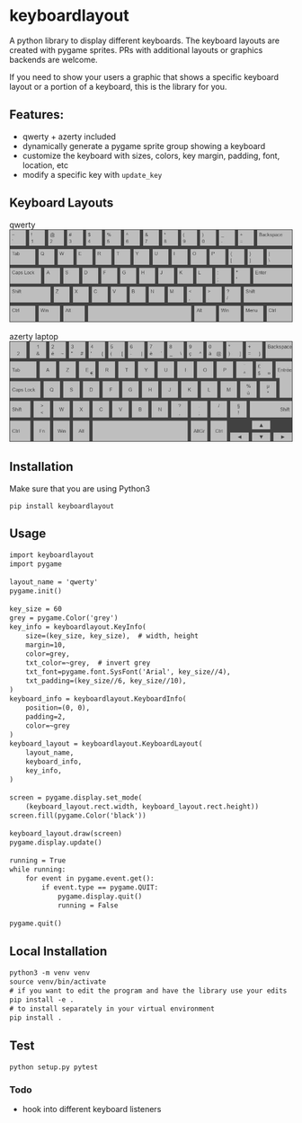 # keyboardlayout
A python library to display different keyboards.
The keyboard layouts are created with pygame sprites.
PRs with additional layouts or graphics backends are welcome.

If you need to show your users a graphic that shows a specific keyboard layout or a portion of a keyboard, this is the library for you.

## Features:
- qwerty + azerty included
- dynamically generate a pygame sprite group showing a keyboard
- customize the keyboard with sizes, colors, key margin, padding, font, location, etc
- modify a specific key with `update_key`

## Keyboard Layouts
qwerty
![qwerty](/sample_images/qwerty.jpg)

azerty laptop
![azerty_laptop](/sample_images/azerty_laptop.jpg)

## Installation
Make sure that you are using Python3
```
pip install keyboardlayout
```

## Usage
```
import keyboardlayout
import pygame

layout_name = 'qwerty'
pygame.init()

key_size = 60
grey = pygame.Color('grey')
key_info = keyboardlayout.KeyInfo(
    size=(key_size, key_size),  # width, height
    margin=10,
    color=grey,
    txt_color=~grey,  # invert grey
    txt_font=pygame.font.SysFont('Arial', key_size//4),
    txt_padding=(key_size//6, key_size//10),
)
keyboard_info = keyboardlayout.KeyboardInfo(
    position=(0, 0),
    padding=2,
    color=~grey
)
keyboard_layout = keyboardlayout.KeyboardLayout(
    layout_name,
    keyboard_info,
    key_info,
)

screen = pygame.display.set_mode(
    (keyboard_layout.rect.width, keyboard_layout.rect.height))
screen.fill(pygame.Color('black'))

keyboard_layout.draw(screen)
pygame.display.update()

running = True
while running:
    for event in pygame.event.get():
        if event.type == pygame.QUIT:
            pygame.display.quit()
            running = False

pygame.quit()
```

## Local Installation
```
python3 -m venv venv
source venv/bin/activate
# if you want to edit the program and have the library use your edits
pip install -e .
# to install separately in your virtual environment
pip install .
```

## Test
```
python setup.py pytest
```

### Todo
- hook into different keyboard listeners
